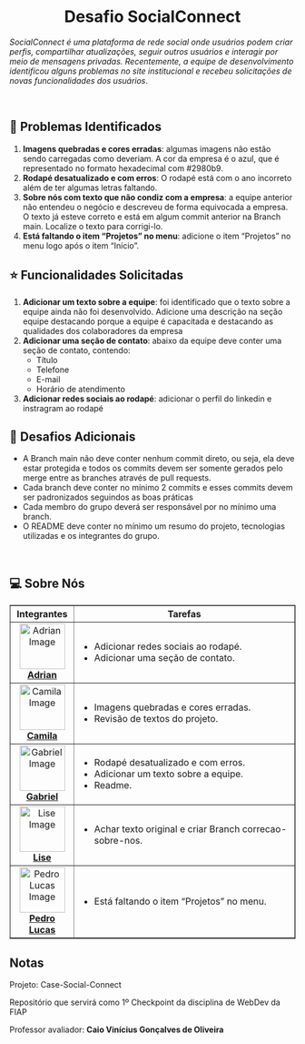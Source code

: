 <h1 align = center>Desafio SocialConnect</h1>
<p><i>SocialConnect é uma plataforma de rede social onde usuários podem criar perfis, compartilhar atualizações, seguir outros usuários e interagir por meio de mensagens privadas. Recentemente, a equipe de desenvolvimento identificou alguns problemas no site institucional e recebeu solicitações de novas funcionalidades dos usuários</i>.</p>
<br>

## 🐛 Problemas Identificados
<ol>
  <li><b>Imagens quebradas e cores erradas</b>: algumas imagens não estão sendo carregadas como deveriam. A cor da empresa é o azul, que é representado no formato hexadecimal com #2980b9.</li>
  <li><b>Rodapé desatualizado e com erros</b>: O rodapé está com o ano incorreto além de ter algumas letras faltando.</li>
  <li><b>Sobre nós com texto que não condiz com a empresa</b>: a equipe anterior não entendeu o negócio e descreveu de forma equivocada a empresa. O texto já esteve correto e está em algum commit anterior na Branch main. Localize o texto para corrigi-lo.</li>
  <li><b>Está faltando o item “Projetos” no menu</b>: adicione o item “Projetos” no menu logo após o item “Início”.</li>
</ol>

## ⭐ Funcionalidades Solicitadas
<ol>
  <li><b>Adicionar um texto sobre a equipe</b>: foi identificado que o texto sobre a equipe ainda não foi desenvolvido. Adicione uma descrição na seção equipe destacando porque a equipe é capacitada e destacando as qualidades dos colaboradores da empresa</li>
  <li><b>Adicionar uma seção de contato</b>: abaixo da equipe deve conter uma seção de contato, contendo:
    <ul>
      <li>Título</li>
      <li>Telefone</li>
      <li>E-mail</li>
      <li>Horário de atendimento</li>
    </ul>
  </li>
  <li><b>Adicionar redes sociais ao rodapé</b>: adicionar o perfil do linkedin e instragram ao rodapé</li>
</ol>

## 🥇 Desafios Adicionais
<ul>
  <li>A Branch main não deve conter nenhum commit direto, ou seja, ela deve estar protegida e todos os commits devem ser somente gerados pelo merge entre as branches através de pull requests.</li>
  <li>Cada branch deve conter no mínimo 2 commits e esses commits devem ser padronizados seguindos as boas práticas</li>
  <li>Cada membro do grupo deverá ser responsável por no mínimo uma branch.</li>
  <li>O README deve conter no mínimo um resumo do projeto, tecnologias utilizadas e os integrantes do grupo.</li>
</ul>
<br>



## 💻 Sobre Nós
<table border = 1px>
  <tr>
    <th>Integrantes</th>
    <th>Tarefas</th>
  </tr>
  <tr>
    <td align= center>
      <img src = "https://avatars.githubusercontent.com/u/73716198?v=4" width = 80px alt = "Adrian Image" >
      <br>
      <a href= "https://github.com/AdrianSouz"><b>Adrian</b></a>
    </td>
    <td >
      <ul>
        <li>Adicionar redes sociais ao rodapé.</li>
        <li>Adicionar uma seção de contato.</li>
      </ul>
    </td>
  <tr>
    <td align = center> 
      <img src ="https://avatars.githubusercontent.com/u/202196268?v=4" width = 80px alt ="Camila Image">
      <br>
      <a href = "https://github.com/dev-camila"><b>Camila</b></a>
    </td>
    <td>
      <ul>
        <li>Imagens quebradas e cores erradas.</li>
        <li>Revisão de textos do projeto.</li>
      </ul>
    </td>
  </tr>
  <tr>
    <td align = center>
      <img src = "https://avatars.githubusercontent.com/u/80047823?v=4" width = 80px alt = "Gabriel Image">
      <br>
      <a href = "https://github.com/gabrielamara98"><b>Gabriel</b></a>
    </td>
    <td>
      <ul>
        <li>Rodapé desatualizado e com erros.</li>
        <li>Adicionar um texto sobre a equipe.</li>
        <li>Readme.</li>
      </ul>
    </td>
  </tr>
  <tr>
    <td align = center>
      <img src = "https://avatars.githubusercontent.com/u/35637366?v=4" width = 80px alt = "Lise Image">
      <br>
      <a href= "https://github.com/luararamos"><b>Lise</b></a>
    </td>
    <td>
      <ul>
        <li>Achar texto original e criar Branch correcao-sobre-nos.</li>
      </ul>
    </td>
  </tr>
  <tr>
    <td align = center>
      <img src = "https://avatars.githubusercontent.com/u/101485201?v=4" width = 80px alt = "Pedro Lucas Image">
      <br>
      <a href = "https://github.com/pedroviscz"><b>Pedro Lucas</b></a>
    </td>
    <td>
      <ul>
        <li>Está faltando o item “Projetos” no menu.</li>
      </ul>
    </td>
  </tr>
</table>

## Notas
Projeto: Case-Social-Connect
<p>Repositório que servirá como 1º Checkpoint da disciplina de WebDev da FIAP</p>
<p>Professor avaliador: <b>Caio Vinícius Gonçalves de Oliveira</b></p>

